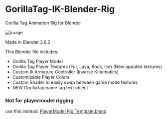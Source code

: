 # GorillaTag-IK-Blender-Rig

Gorilla Tag Animation Rig for Blender

![image]([https://github.com/NachoEngine/GorillaTag-Player-IK-Blender-Rig/assets/65086429/dababea3-9276-4027-b80f-beac89d910a1](https://github.com/NachoEngine/GorillaTag-Player-IK-Blender-Rig/blob/main/Screenshot%202023-08-31%20024027.png))


Made in Blender 3.6.2

This Blender file includes:
* Gorilla Tag Player Model
* Gorilla Tag Player Textures (Fur, Lava, Rock, Ice) (New updated textures)
* Custom Ik Armature Controller (Inverse Kinematics)
* Customizable Player Colors
* Custom Shader to easily swap between game mode textures
* NEW GorillaTag name tag text object
### Not for playermodel rigging
use this instead: [PlayerModel Rig Template.blend]



[PlayerModel Rig Template.blend]: https://github.com/NachoEngine/GorillaPlayerModelModProject-Master/blob/main/Assets/PlayerMod_RiggingTemplate.blend

